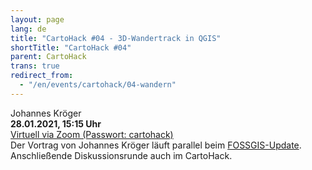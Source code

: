 ```yaml
---
layout: page
lang: de
title: "CartoHack #04 - 3D-Wandertrack in QGIS"
shortTitle: "CartoHack #04" 
parent: CartoHack
trans: true
redirect_from:
  - "/en/events/cartohack/04-wandern"
---
```


Johannes Kröger<br />
<strong>28.01.2021, 15:15 Uhr</strong><br />
<a href="https://hcu-hamburg.zoom.us/j/82601927609">Virtuell via Zoom (Passwort: cartohack)</a><br />
Der Vortrag von Johannes Kröger läuft parallel beim <a href="https://fossgis-update.de/">FOSSGIS-Update</a>. Anschließende Diskussionsrunde auch im CartoHack.
